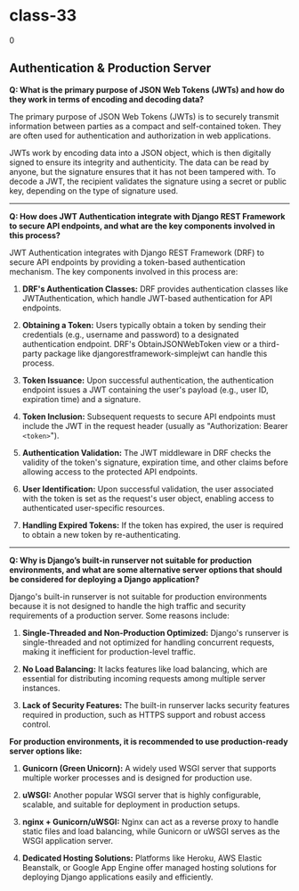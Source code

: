 # class-33
0
## Authentication & Production Server

**Q: What is the primary purpose of JSON Web Tokens (JWTs) and how do they work in terms of encoding and decoding data?**

The primary purpose of JSON Web Tokens (JWTs) is to securely transmit information between parties as a compact and self-contained token. They are often used for authentication and authorization in web applications.

JWTs work by encoding data into a JSON object, which is then digitally signed to ensure its integrity and authenticity. The data can be read by anyone, but the signature ensures that it has not been tampered with. To decode a JWT, the recipient validates the signature using a secret or public key, depending on the type of signature used.

---------

**Q: How does JWT Authentication integrate with Django REST Framework to secure API endpoints, and what are the key components involved in this process?**

JWT Authentication integrates with Django REST Framework (DRF) to secure API endpoints by providing a token-based authentication mechanism. The key components involved in this process are:

1. **DRF's Authentication Classes:** DRF provides authentication classes like JWTAuthentication, which handle JWT-based authentication for API endpoints.

2. **Obtaining a Token:** Users typically obtain a token by sending their credentials (e.g., username and password) to a designated authentication endpoint. DRF's ObtainJSONWebToken view or a third-party package like djangorestframework-simplejwt can handle this process.

3. **Token Issuance:** Upon successful authentication, the authentication endpoint issues a JWT containing the user's payload (e.g., user ID, expiration time) and a signature.

4. **Token Inclusion:** Subsequent requests to secure API endpoints must include the JWT in the request header (usually as "Authorization: Bearer `<token>`").

5. **Authentication Validation:** The JWT middleware in DRF checks the validity of the token's signature, expiration time, and other claims before allowing access to the protected API endpoints.

6. **User Identification:** Upon successful validation, the user associated with the token is set as the request's user object, enabling access to authenticated user-specific resources.

7. **Handling Expired Tokens:** If the token has expired, the user is required to obtain a new token by re-authenticating.

---------

**Q: Why is Django’s built-in runserver not suitable for production environments, and what are some alternative server options that should be considered for deploying a Django application?** 

Django's built-in runserver is not suitable for production environments because it is not designed to handle the high traffic and security requirements of a production server. Some reasons include:

1. **Single-Threaded and Non-Production Optimized:** Django's runserver is single-threaded and not optimized for handling concurrent requests, making it inefficient for production-level traffic.

2. **No Load Balancing:** It lacks features like load balancing, which are essential for distributing incoming requests among multiple server instances.

3. **Lack of Security Features:** The built-in runserver lacks security features required in production, such as HTTPS support and robust access control.

**For production environments, it is recommended to use production-ready server options like:**

1. **Gunicorn (Green Unicorn):** A widely used WSGI server that supports multiple worker processes and is designed for production use.

2. **uWSGI:** Another popular WSGI server that is highly configurable, scalable, and suitable for deployment in production setups.

3. **nginx + Gunicorn/uWSGI:** Nginx can act as a reverse proxy to handle static files and load balancing, while Gunicorn or uWSGI serves as the WSGI application server.

4. **Dedicated Hosting Solutions:** Platforms like Heroku, AWS Elastic Beanstalk, or Google App Engine offer managed hosting solutions for deploying Django applications easily and efficiently.
